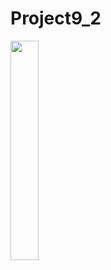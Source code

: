 # Project9_2

<img src = "https://github.com/youuungh/android-basic-kotlin/assets/97438155/c7df09a6-11e0-42d0-b314-b91a5e9494a6" width="30%" height="30%">
